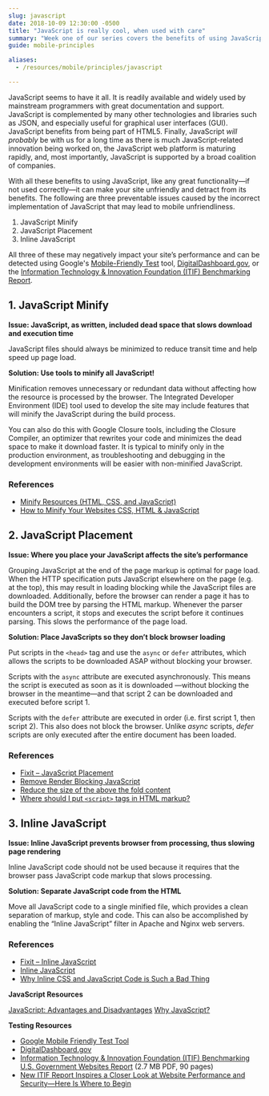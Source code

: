 ```yaml
---
slug: javascript
date: 2018-10-09 12:30:00 -0500
title: "JavaScript is really cool, when used with care"
summary: "Week one of our series covers the benefits of using JavaScript."
guide: mobile-principles

aliases:
  - /resources/mobile/principles/javascript

---
```


JavaScript seems to have it all. It is readily available and widely used by mainstream programmers with great documentation and support. JavaScript is complemented by many other technologies and libraries such as JSON, and especially useful for graphical user interfaces (GUI). JavaScript benefits from being part of HTML5. Finally, JavaScript _will probably_ be with us for a long time as there is much JavaScript-related innovation being worked on, the JavaScript web platform is maturing rapidly, and, most importantly, JavaScript is supported by a broad coalition of companies.

With all these benefits to using JavaScript, like any great functionality&mdash;if not used correctly&mdash;it can make your site unfriendly and detract from its benefits. The following are three preventable issues caused by the incorrect implementation of JavaScript that may lead to mobile unfriendliness.

1. JavaScript Minify
2. JavaScript Placement
3. Inline JavaScript

All three of these may negatively impact your site’s performance and can be detected using Google's [Mobile-Friendly Test](https://search.google.com/test/mobile-friendly) tool, [DigitalDashboard.gov](https://www.digitaldashboard.gov/), or the [Information Technology &amp; Innovation Foundation (ITIF) Benchmarking Report](https://itif.org/publications/2017/03/08/benchmarking-us-government-websites).

## 1. JavaScript Minify

**Issue: JavaScript, as written, included dead space that slows download and execution time**

JavaScript files should always be minimized to reduce transit time and help speed up page load.

**Solution: Use tools to minify all JavaScript!**

Minification removes unnecessary or redundant data without affecting how the resource is processed by the browser. The Integrated Developer Environment (IDE) tool used to develop the site may include features that will minify the JavaScript during the build process.

You can also do this with Google Closure tools, including the Closure Compiler, an optimizer that rewrites your code and minimizes the dead space to make it download faster. It is typical to minify only in the production environment, as troubleshooting and debugging in the development environments will be easier with
non-minified JavaScript.

### References

- [Minify Resources (HTML, CSS, and JavaScript)](https://developers.google.com/speed/docs/insights/MinifyResources)
- [How to Minify Your Websites CSS, HTML & JavaScript](https://www.elegantthemes.com/blog/tips-tricks/how-to-minify-your-websites-css-html-javascript)

## 2. JavaScript Placement

**Issue: Where you place your JavaScript affects the site’s performance**

Grouping JavaScript at the end of the page markup is optimal for page load. When the HTTP specification puts JavaScript elsewhere on the page (e.g. at the top), this may result in loading blocking while the JavaScript files are downloaded. Additionally, before the browser can render a page it has to build the DOM tree by parsing the HTML markup. Whenever the parser encounters a script, it stops and executes the script before it continues parsing. This slows the performance of the page load.

**Solution: Place JavaScripts so they don’t block browser loading**

Put scripts in the `<head>` tag and use the `async` or `defer` attributes, which allows the scripts to be downloaded ASAP without blocking your browser.

Scripts with the `async` attribute are executed asynchronously. This means the script is executed as soon as it is downloaded —without blocking the browser in the meantime—and that script 2 can be downloaded and executed before script 1.

Scripts with the `defer` attribute are executed in order (i.e. first script 1, then script 2). This also does not block the browser. Unlike _async_ scripts, _defer_ scripts are only executed after the entire document has been loaded.

### References

- [Fixit – JavaScript Placement](https://mobiforge.com/design-development/fixit-javascript-placement)
- [Remove Render Blocking JavaScript](https://developers.google.com/speed/docs/insights/BlockingJS)
- [Reduce the size of the above the fold content](https://developers.google.com/speed/docs/insights/PrioritizeVisibleContent)
- [Where should I put `<script>` tags in HTML markup?](http://stackoverflow.com/questions/436411/where-should-i-put-script-tags-in-html-markup)

## 3. Inline JavaScript

**Issue: Inline JavaScript prevents browser from processing, thus slowing page rendering**

Inline JavaScript code should not be used because it requires that the browser pass JavaScript code markup that slows processing.

**Solution: Separate JavaScript code from the HTML**

Move all JavaScript code to a single minified file, which provides a clean separation of markup, style and code. This can also be accomplished by enabling the “Inline JavaScript” filter in Apache and Nginx web servers.

### References

- [Fixit – Inline JavaScript](https://mobiforge.com/design-development/fixit-inline-javascript)
- [Inline JavaScript](https://modpagespeed.com/doc/filter-js-inline)
- [Why Inline CSS and JavaScript Code is Such a Bad Thing](https://dzone.com/articles/why-inline-css-and-javascript-)

**JavaScript Resources**

[JavaScript: Advantages and Disadvantages](http://www.jscripters.com/javascript-advantages-and-disadvantages/)
[Why JavaScript?](http://speakingjs.com/es5/ch02.html)

**Testing Resources**

- [Google Mobile Friendly Test Tool](https://search.google.com/test/mobile-friendly)
- [DigitalDashboard.gov](https://www.digitaldashboard.gov/)
- [Information Technology & Innovation Foundation (ITIF) Benchmarking U.S. Government Websites Report](http://www2.itif.org/2017-benchmarking-us-government-websites.pdf) (2.7 MB PDF, 90 pages)
- [New ITIF Report Inspires a Closer Look at Website Performance and Security—Here Is Where to Begin](https://digital.gov/2017/03/24/new-itif-report-inspires-a-closer-look-at-website-performance-and-security-here-is-where-to-begin/)
